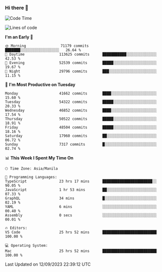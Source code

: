 ### Hi there 👋

<!--START_SECTION:waka-->
![Code Time](http://img.shields.io/badge/Code%20Time-4%2C323%20hrs%2024%20mins-blue)

![Lines of code](https://img.shields.io/badge/From%20Hello%20World%20I%27ve%20Written-105.3%20million%20lines%20of%20code-blue)

**I'm an Early 🐤** 

```text
🌞 Morning                71179 commits       ███████░░░░░░░░░░░░░░░░░░   26.64 % 
🌆 Daytime                113625 commits      ███████████░░░░░░░░░░░░░░   42.53 % 
🌃 Evening                52539 commits       █████░░░░░░░░░░░░░░░░░░░░   19.67 % 
🌙 Night                  29796 commits       ███░░░░░░░░░░░░░░░░░░░░░░   11.15 % 
```
📅 **I'm Most Productive on Tuesday** 

```text
Monday                   41662 commits       ████░░░░░░░░░░░░░░░░░░░░░   15.60 % 
Tuesday                  54322 commits       █████░░░░░░░░░░░░░░░░░░░░   20.33 % 
Wednesday                46852 commits       ████░░░░░░░░░░░░░░░░░░░░░   17.54 % 
Thursday                 50522 commits       █████░░░░░░░░░░░░░░░░░░░░   18.91 % 
Friday                   48504 commits       █████░░░░░░░░░░░░░░░░░░░░   18.16 % 
Saturday                 17960 commits       ██░░░░░░░░░░░░░░░░░░░░░░░   06.72 % 
Sunday                   7317 commits        █░░░░░░░░░░░░░░░░░░░░░░░░   02.74 % 
```


📊 **This Week I Spent My Time On** 

```text
🕑︎ Time Zone: Asia/Manila

💬 Programming Languages: 
TypeScript               23 hrs 17 mins      ███████████████████████░░   90.05 % 
JavaScript               1 hr 53 mins        ██░░░░░░░░░░░░░░░░░░░░░░░   07.33 % 
GraphQL                  34 mins             █░░░░░░░░░░░░░░░░░░░░░░░░   02.19 % 
YAML                     6 mins              ░░░░░░░░░░░░░░░░░░░░░░░░░   00.40 % 
Assembly                 0 secs              ░░░░░░░░░░░░░░░░░░░░░░░░░   00.01 % 

🔥 Editors: 
VS Code                  25 hrs 52 mins      █████████████████████████   100.00 % 

💻 Operating System: 
Mac                      25 hrs 52 mins      █████████████████████████   100.00 % 
```


 Last Updated on 12/09/2023 22:39:12 UTC
<!--END_SECTION:waka-->


<!--
**rad182/rad182** is a ✨ _special_ ✨ repository because its `README.md` (this file) appears on your GitHub profile.

Here are some ideas to get you started:

- 🔭 I’m currently working on ...
- 🌱 I’m currently learning ...
- 👯 I’m looking to collaborate on ...
- 🤔 I’m looking for help with ...
- 💬 Ask me about ...
- 📫 How to reach me: ...
- 😄 Pronouns: ...
- ⚡ Fun fact: ...
-->
